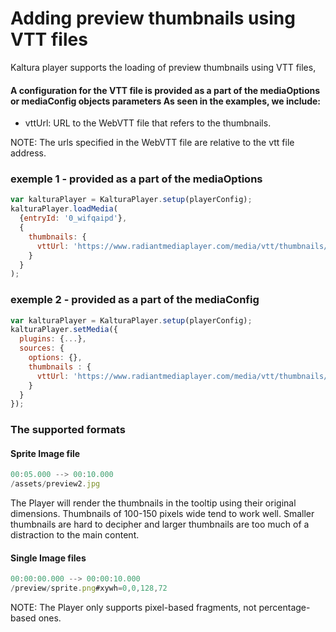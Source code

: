 # Adding preview thumbnails using VTT files

Kaltura player supports the loading of preview thumbnails using VTT files,

#### A configuration for the VTT file is provided as a part of the mediaOptions or mediaConfig objects parameters As seen in the examples, we include:

- vttUrl: URL to the WebVTT file that refers to the thumbnails.

NOTE: The urls specified in the WebVTT file are relative to the vtt file address.

### exemple 1 - provided as a part of the mediaOptions

```js
var kalturaPlayer = KalturaPlayer.setup(playerConfig);
kalturaPlayer.loadMedia(
  {entryId: '0_wifqaipd'},
  {
    thumbnails: {
      vttUrl: 'https://www.radiantmediaplayer.com/media/vtt/thumbnails/bbb-thumbnails.vtt'
    }
  }
);
```

### exemple 2 - provided as a part of the mediaConfig

```js
var kalturaPlayer = KalturaPlayer.setup(playerConfig);
kalturaPlayer.setMedia({
  plugins: {...},
  sources: {
    options: {},
    thumbnails : {
      vttUrl: 'https://www.radiantmediaplayer.com/media/vtt/thumbnails/bbb-thumbnails.vtt',
    }
  }
});
```

### The supported formats

#### Sprite Image file

```js
00:05.000 --> 00:10.000
/assets/preview2.jpg
```

The Player will render the thumbnails in the tooltip using their original dimensions. Thumbnails of 100-150 pixels wide tend to work well. Smaller thumbnails are hard to decipher and larger thumbnails are too much of a distraction to the main content.

#### Single Image files

```js
00:00:00.000 --> 00:00:10.000
/preview/sprite.png#xywh=0,0,128,72
```

NOTE: The Player only supports pixel-based fragments, not percentage-based ones.

